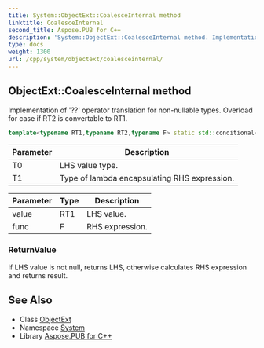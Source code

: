 ```yaml
---
title: System::ObjectExt::CoalesceInternal method
linktitle: CoalesceInternal
second_title: Aspose.PUB for C++
description: 'System::ObjectExt::CoalesceInternal method. Implementation of ''??'' operator translation for non-nullable types. Overload for case if RT2 is convertable to RT1 in C++.'
type: docs
weight: 1300
url: /cpp/system/objectext/coalesceinternal/
---
```

## ObjectExt::CoalesceInternal method


Implementation of '??' operator translation for non-nullable types. Overload for case if RT2 is convertable to RT1.

```cpp
template<typename RT1,typename RT2,typename F> static std::conditional<std::is_convertible<RT2, RT1>::value, RT1, RT2>::type System::ObjectExt::CoalesceInternal(RT1 value, F func)
```


| Parameter | Description |
| --- | --- |
| T0 | LHS value type. |
| T1 | Type of lambda encapsulating RHS expression. |

| Parameter | Type | Description |
| --- | --- | --- |
| value | RT1 | LHS value. |
| func | F | RHS expression. |

### ReturnValue

If LHS value is not null, returns LHS, otherwise calculates RHS expression and returns result.

## See Also

* Class [ObjectExt](../)
* Namespace [System](../../)
* Library [Aspose.PUB for C++](../../../)

